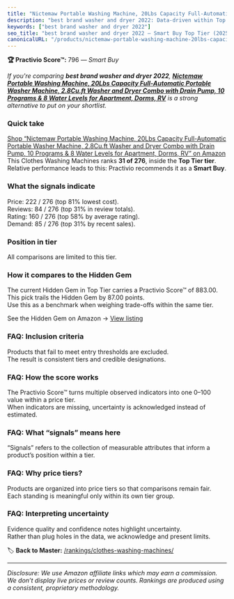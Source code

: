 ```yaml
---
title: "Nictemaw Portable Washing Machine, 20Lbs Capacity Full-Automatic Portable Washer Machine, 2.8Cu.ft Washer and Dryer Combo with Drain Pump, 10 Programs & 8 Water Levels for Apartment, Dorms, RV"
description: "best brand washer and dryer 2022: Data-driven within Top Tier ranking using the Practivio Score™. Positioned by quality, value, demand, findability, momentum."
keywords: ["best brand washer and dryer 2022"]
seo_title: "best brand washer and dryer 2022 — Smart Buy Top Tier (2025)"
canonicalURL: "/products/nictemaw-portable-washing-machine-20lbs-capacity-full-automatic-portable-washer-machine-28cuft-washer-and-dryer-combo-with-drain-pump-10-programs-8-water-levels-for-apartment-dorms-rv-B0DC6C34XF/"
---
```


**🏆 Practivio Score™:** 796 — _Smart Buy_


*If you're comparing **best brand washer and dryer 2022**, **[Nictemaw Portable Washing Machine, 20Lbs Capacity Full-Automatic Portable Washer Machine, 2.8Cu.ft Washer and Dryer Combo with Drain Pump, 10 Programs & 8 Water Levels for Apartment, Dorms, RV](https://www.amazon.com/dp/B0DC6C34XF?tag=practivio-20)** is a strong alternative to put on your shortlist.*
### Quick take
[Shop “Nictemaw Portable Washing Machine, 20Lbs Capacity Full-Automatic Portable Washer Machine, 2.8Cu.ft Washer and Dryer Combo with Drain Pump, 10 Programs & 8 Water Levels for Apartment, Dorms, RV” on Amazon](https://www.amazon.com/dp/B0DC6C34XF?tag=practivio-20)
This Clothes Washing Machines ranks **31 of 276**, inside the **Top Tier tier**.  
Relative performance leads to this: Practivio recommends it as a **Smart Buy**.

### What the signals indicate
Price: 222 / 276 (top 81% lowest cost).  
Reviews: 84 / 276 (top 31% in review totals).  
Rating: 160 / 276 (top 58% by average rating).  
Demand: 85 / 276 (top 31% by recent sales).

### Position in tier
All comparisons are limited to this tier.

### How it compares to the Hidden Gem
The current Hidden Gem in Top Tier carries a Practivio Score™ of 883.00.  
This pick trails the Hidden Gem by 87.00 points.  
Use this as a benchmark when weighing trade-offs within the same tier.  

See the Hidden Gem on Amazon → [View listing](https://www.amazon.com/dp/B089YSKJY6?tag=practivio-20)

### FAQ: Inclusion criteria
Products that fail to meet entry thresholds are excluded.  
The result is consistent tiers and credible designations.

### FAQ: How the score works
The Practivio Score™ turns multiple observed indicators into one 0–100 value within a price tier.  
When indicators are missing, uncertainty is acknowledged instead of estimated.

### FAQ: What “signals” means here
“Signals” refers to the collection of measurable attributes that inform a product’s position within a tier.

### FAQ: Why price tiers?
Products are organized into price tiers so that comparisons remain fair.  
Each standing is meaningful only within its own tier group.

### FAQ: Interpreting uncertainty
Evidence quality and confidence notes highlight uncertainty.  
Rather than plug holes in the data, we acknowledge and present limits.


🏷️ **Back to Master:** [/rankings/clothes-washing-machines/](/rankings/clothes-washing-machines/)

---
_Disclosure: We use Amazon affiliate links which may earn a commission. We don’t display live prices or review counts. Rankings are produced using a consistent, proprietary methodology._
